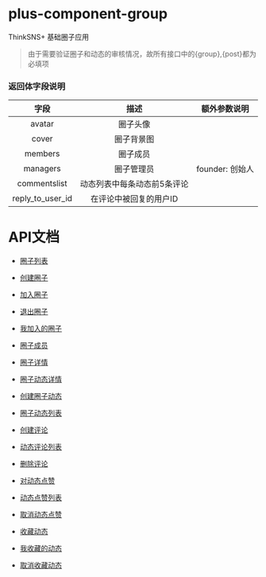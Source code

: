 # plus-component-group

ThinkSNS+ 基础圈子应用

> 由于需要验证圈子和动态的审核情况，故所有接口中的{group},{post}都为必填项

### 返回体字段说明

| 字段 | 描述 | 额外参数说明 |
|:----:|:----:| :----: |
| avatar | 圈子头像 | |
| cover | 圈子背景图 | |
| members | 圈子成员 | |
| managers | 圈子管理员 | founder: 创始人| 
| commentslist | 动态列表中每条动态前5条评论 | |
| reply_to_user_id | 在评论中被回复的用户ID | |

# API文档

- [圈子列表](/Documents/groups.md)

- [创建圈子](/Documents/createGroup.md)

- [加入圈子](/Documents/joinGroup.md)

- [退出圈子](/Documents/leftGroup.md)

- [我加入的圈子](/Documents/joinedGroup.md)

- [圈子成员](/Documents/groupMembers.md)

- [圈子详情](/Documents/groupDetail.md)

- [圈子动态详情](/Documents/groupPostDetail.md)

- [创建圈子动态](/Documents/createGroupPost.md)

- [圈子动态列表](/Documents/groupPosts.md)

- [创建评论](/Documents/createGroupPostComment.md)

- [动态评论列表](/Documents/groupPostComments.md)

- [删除评论](/Documents/deleteGroupPostComment.md)

- [对动态点赞](/Documents/createGroupPostDigg.md)

- [动态点赞列表](/Documents/groupPostDiggs.md)

- [取消动态点赞](/Documents/deleteGroupPostDigg.md)

- [收藏动态](/Documents/collectionPost.md)

- [我收藏的动态](/Documents/collections.md)

- [取消收藏动态](/Documents/unCollections.md)



